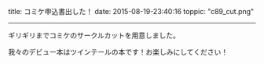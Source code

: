 
title: コミケ申込書出した！
date: 2015-08-19-23:40:16
toppic: "c89_cut.png"

---

ギリギリまでコミケのサークルカットを用意しました。

我々のデビュー本はツインテールの本です！お楽しみにしてください！
